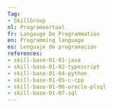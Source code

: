 ```yaml
---
Tag: 
- SkillGroup
nl: Programeertaal
fr: Langauge De Programmation
en: Programming language
es: Lenguaje de programación
references:
- skill-base-01-01-java
- skill-base-01-02-typescript
- skill-base-01-04-python
- skill-base-01-05-c-cpp
- skill-base-01-06-oracle-plsql
- skill-base-01-07-sql
---
```

  
